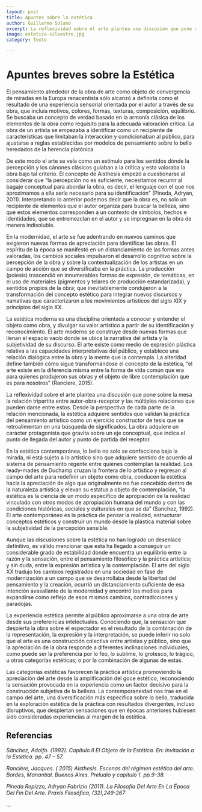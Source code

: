 ```yaml
---
layout: post
title: Apuntes sobre la estética
author: Guillermo Solano
excerpt: La reflexividad sobre el arte plantea una discusión que pone sobre la mesa la relación tripartita entre autor-obra-receptor y las múltiples relaciones que pueden darse entre estos. Desde la perspectiva de cada parte de la relación mencionada, la estética adquiere sentidos que validan la práctica del pensamiento artístico como un ejercicio constructor de tesis que se retroalimentan en una búsqueda de significados. La obra adquiere un carácter protagonista que gravita sobre un eje conceptual, que indica el punto de llegada del autor y punto de partida del receptor.
image: estetica-silvestre.jpg
category: Texto

---
```



<!-- ![---]({{ site.baseurl }}/images/sueno-del-hombre-moderno-2.jpg) -->

# Apuntes breves sobre la Estética

El pensamiento alrededor de la obra de arte como objeto de convergencia de miradas en la Europa renacentista sólo alcanzó a definirla como el resultado de una experiencia sensorial orientada por el autor a través de su obra, que incluía motivos, colores, formas, texturas, composición, equilibrio. Se buscaba un concepto de verdad basado en la armonía clásica de los elementos de la obra como requisito para la adecuada valoración crítica. La obra de un artista se empezaba a identificar como un recipiente de características que limitaban la interacción y condicionaban al público, para ajustarse a reglas establecidas por modelos de pensamiento sobre lo bello heredados de la herencia platónica.

De este modo el arte se veía como un estímulo para los sentidos dónde la percepción y los cánones clásicos guiaban a la crítica y esta valoraba la obra bajo tal criterio. El concepto de Aisthesis empezó a cuestionarse al considerar que “la percepción no es suficiente, necesitamos recurrir al bagaje conceptual para abordar la obra, es decir, el lenguaje con el que nos aproximamos a ella sería necesario para su identificación” (Pineda, Adryan, 2011). Interpretando lo anterior podemos decir que la obra es, no solo un recipiente de elementos que el autor organiza para buscar la belleza, sino que estos elementos corresponden a un contexto de símbolos, hechos e identidades, que se entremezclan en el autor y se impregnan en la obra de manera indisoluble.

En la modernidad, el arte se fue adentrando en nuevos caminos que exigieron nuevas formas de apreciación para identificar las obras. El espíritu de la época se manifestó en un distanciamiento de las formas antes valoradas, los cambios sociales impulsaron el desarrollo cognitivo sobre la percepción de la obra y sobre la contextualización de los artistas en un campo de acción que se diversificaba en la práctica. La producción (poiesis) trascendió en innumerables formas de expresión, de temáticas, en el uso de materiales (pigmentos y telares de producción estandarizada), y sentidos propios de la obra; que inevitablemente condujeron a la transformación del concepto estético para integrar nuevos discursos y narrativas que caracterizaron a los movimientos artísticos del siglo XIX y principios del siglo XX.

La estética moderna es una disciplina orientada a conocer y entender el objeto como obra, y divulgar su valor artístico a partir de su identificación y reconocimiento. El arte moderno se construye desde nuevas formas que llenan el espacio vacío donde se ubica la narrativa del artista y la subjetividad de su discurso. El arte existe como medio de expresión plástica relativa a las capacidades interpretativas del público, y establece una relación dialógica entre la obra y la mente que la contempla. La alteridad define también cómo sigue transformándose el concepto de la estética, “el arte existe en la diferencia misma entre la forma de vida común que era para quienes produjeron sus obras y el objeto de libre contemplación que es para nosotros” (Ranciere, 2015).

La reflexividad sobre el arte plantea una discusión que pone sobre la mesa la relación tripartita entre autor-obra-receptor y las múltiples relaciones que pueden darse entre estos. Desde la perspectiva de cada parte de la relación mencionada, la estética adquiere sentidos que validan la práctica del pensamiento artístico como un ejercicio constructor de tesis que se retroalimentan en una búsqueda de significados. La obra adquiere un carácter protagonista que gravita sobre un eje conceptual, que indica el punto de llegada del autor y punto de partida del receptor.

En la estética contemporánea, lo bello no solo se confecciona bajo la mirada, ni está sujeto a lo artístico sino que adquiere sentido de acuerdo al sistema de pensamiento regente entre quienes contemplan la realidad. Los ready-mades de Duchamp cruzan la frontera de lo artístico y regresan al campo del arte para redefinir un objeto como obra, conducen la estética hacia la apreciación de algo que originalmente no fue concebido dentro de la naturaleza artística y elevan su estatus a objeto de contemplación, “la estética es la ciencia de un modo específico de apropiación de la realidad vinculado con otros modos de apropiación humana del mundo y con las condiciones históricas, sociales y culturales en que se da” (Sanchez, 1992). El arte contemporáneo es la práctica de pensar la realidad, estructurar conceptos estéticos y construir un mundo desde la plástica material sobre la subjetividad de la percepción sensible.

Aunque las discusiones sobre la estética no han logrado un desenlace definitivo, es válido mencionar que esta ha llegado a conseguir un considerable grado de estabilidad donde encuentra un equilibrio entre la razón y la sensación, entre el pensamiento filosófico y la práctica artística; y sin duda, entre la expresión artística y la contemplación. El arte del siglo XX tradujo los cambios registrados en una sociedad en fase de modernización a un campo que se desarrollaba desde la libertad del pensamiento y la creación, ocurrió un distanciamiento suficiente de esa intención avasallante de la modernidad y encontró los medios para expandirse como reflejo de esos mismos cambios, contradicciones y paradojas. 

La experiencia estética permite al público aproximarse a una obra de arte desde sus preferencias intelectuales. Conociendo que, la sensación que despierta la obra sobre el espectador es el resultado de la combinación de la representación, la expresión y la interpretación, se puede inferir no solo que el arte es una construcción colectiva entre artistas y público, sino que la apreciación de la obra responde a diferentes inclinaciones individuales, como puede ser la preferencia por lo feo, lo sublime, lo grotesco, lo trágico, u otras categorías estéticas; o por la combinación de algunas de estas. 

Las categorías estéticas favorecen la práctica artística promoviendo la apreciación del arte desde la amplificación del goce estético, reconociendo la sensación provocada en la experiencia como un factor decisivo para la construcción subjetiva de la belleza. La contemporaneidad nos trae en el campo del arte, una diversificación más específica sobre lo bello, traducida en la exploración estética de la práctica con resultados divergentes, incluso disruptivos, que despiertan sensaciones que en épocas anteriores hubiesen sido consideradas experiencias al margen de la estética.


## Referencias

*Sánchez, Adolfo. (1992). Capítulo II El Objeto de la Estética. En: Invitación a la Estética. pp. 47 – 57.*

*Rancière, Jacques. ( 2015) Aisthesis. Escenas del régimen estético del arte. Bordes, Manantial. Buenos Aires. Preludio y capítulo 1. pp.9-38.*

*Pineda Repizzo, Adryan Fabrizio (2011). La Filosofía Del Arte En La Época Del Fin Del Arte. Praxis Filosófica, (32),249-267*

<!--

La modernidad es el término asignado a un periodo reciente de la historia de la humanidad en el que, mas que prevalecer la visión racional para dar explicación a los acontecimientos identificados en la naturaleza; se exculyen otras formas de construcción de conocimiento y de interacción con el entorno por considerarse anticientíficas.

La modernidad, más allá de la intelectualización de la realidad, se erige como una corriente de pensamiento fundamentada en la búsqueda de la objetividad a partir de la implementación de métodos y tecnologías que intentan descubrir verdades detrás del estudio especializado de la materia y los acontecimientos relacionados con la humanidad.

La modernidad se estableció en el siglo XX como un referente de la verticalidad eurocentrista, deformada en un dogma que impone sus creencias mecanicistas a través de diferentes canales en la sociedad para establecer verdades incuestionables, sin reconocer sus propios desaciertos o lo nocivo que subyace en sus paradigmas. -->




…
